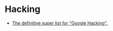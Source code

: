 # Hacking
- [The definitive super list for "Google Hacking".](https://gist.github.com/cmartinbaughman/5877945)
